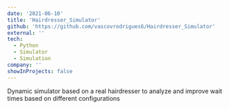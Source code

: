 ```yaml
---
date: '2021-06-10'
title: 'Hairdresser_Simulator'
github: 'https://github.com/vascovrodrigues6/Hairdresser_Simulator'
external: ''
tech:
  - Python
  - Simulator
  - Simulation
company: ''
showInProjects: false
---
```


Dynamic simulator based on a real hairdresser to analyze and improve wait times based on different configurations



